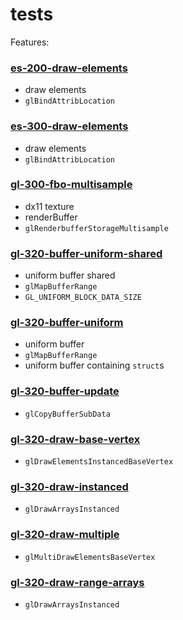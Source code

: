 # tests

Features:

### [es-200-draw-elements](https://github.com/elect86/jogl-samples/blob/master/jogl-samples/src/tests/es200/Es_200_draw_elements.java)

- draw elements
- `glBindAttribLocation`

### [es-300-draw-elements](https://github.com/elect86/jogl-samples/blob/master/jogl-samples/src/tests/es300/Es_300_draw_elements.java)

- draw elements
- `glBindAttribLocation`

### [gl-300-fbo-multisample](https://github.com/elect86/jogl-samples/blob/master/jogl-samples/src/tests/gl300/Gl_300_fbo_multisample.java)

- dx11 texture
- renderBuffer
- `glRenderbufferStorageMultisample`

### [gl-320-buffer-uniform-shared](https://github.com/elect86/jogl-samples/blob/master/jogl-samples/src/tests/gl320/Gl_320_buffer_uniform_shared.java)

- uniform buffer shared
- `glMapBufferRange`
- `GL_UNIFORM_BLOCK_DATA_SIZE`

### [gl-320-buffer-uniform](https://github.com/elect86/jogl-samples/blob/master/jogl-samples/src/tests/gl320/Gl_320_buffer_uniform.java)

- uniform buffer
- `glMapBufferRange`
- uniform buffer containing `struct`s

### [gl-320-buffer-update](https://github.com/elect86/jogl-samples/blob/master/jogl-samples/src/tests/gl320/Gl_320_buffer_update.java)

- `glCopyBufferSubData`
 
### [gl-320-draw-base-vertex](https://github.com/elect86/jogl-samples/blob/master/jogl-samples/src/tests/gl320/Gl_320_draw_base_vertex.java)

- `glDrawElementsInstancedBaseVertex`
 
### [gl-320-draw-instanced](https://github.com/elect86/jogl-samples/blob/master/jogl-samples/src/tests/gl320/Gl_320_draw_instanced.java)

- `glDrawArraysInstanced`

### [gl-320-draw-multiple](https://github.com/elect86/jogl-samples/blob/master/jogl-samples/src/tests/gl320/Gl_320_draw_multiple.java)

- `glMultiDrawElementsBaseVertex`

### [gl-320-draw-range-arrays](https://github.com/elect86/jogl-samples/blob/master/jogl-samples/src/tests/gl320/Gl_320_draw_range_arrays.java)

- `glDrawArraysInstanced`
